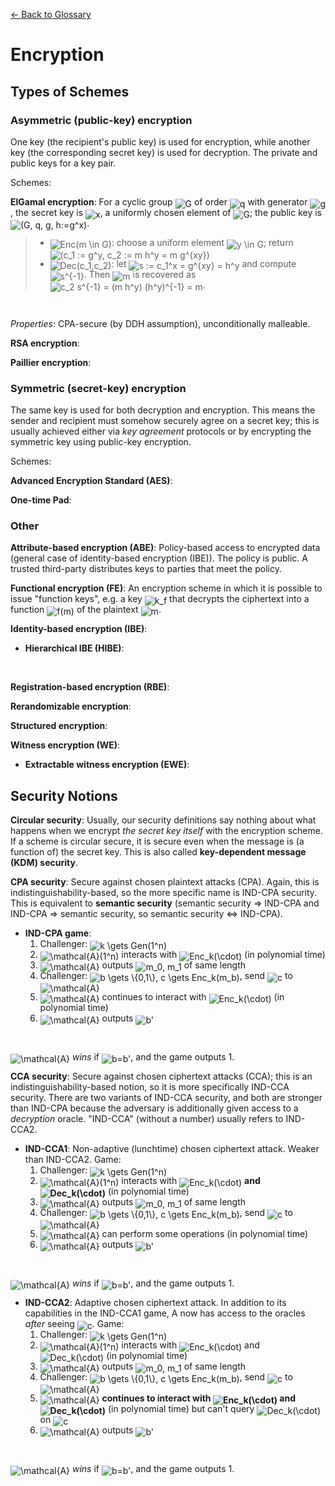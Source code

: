 [← Back to Glossary](../glossary.md)

# Encryption

## Types of Schemes

### Asymmetric (public-key) encryption

One key (the recipient's public key) is used for encryption, while another key (the corresponding secret key) is used for decryption. The private and public keys for a key pair.

Schemes:

**ElGamal encryption**: For a cyclic group <img alt="G" src="https://render.githubusercontent.com/render/math?math=G" style="transform: translateY(20%);" /> of order <img alt="q" src="https://render.githubusercontent.com/render/math?math=q" style="transform: translateY(20%);" /> with generator <img alt="g" src="https://render.githubusercontent.com/render/math?math=g" style="transform: translateY(20%);" />, the secret key is <img alt="x" src="https://render.githubusercontent.com/render/math?math=x" style="transform: translateY(20%);" />, a uniformly chosen element of <img alt="G" src="https://render.githubusercontent.com/render/math?math=G" style="transform: translateY(20%);" />; the public key is <img alt="(G, q, g, h:=g^x)" src="https://render.githubusercontent.com/render/math?math=%28G%2C%20q%2C%20g%2C%20h%3A%3Dg%5Ex%29" style="transform: translateY(20%);" />.

> * <img alt="Enc(m \in G)" src="https://render.githubusercontent.com/render/math?math=Enc%28m%20%5Cin%20G%29" style="transform: translateY(20%);" />: choose a uniform element <img alt="y \in G" src="https://render.githubusercontent.com/render/math?math=y%20%5Cin%20G" style="transform: translateY(20%);" />; return <img alt="(c_1 := g^y, c_2 := m h^y = m g^{xy})" src="https://render.githubusercontent.com/render/math?math=%28c_1%20%3A%3D%20g%5Ey%2C%20c_2%20%3A%3D%20m%20h%5Ey%20%3D%20m%20g%5E%7Bxy%7D%29" style="transform: translateY(20%);" />
> * <img alt="Dec(c_1,c_2)" src="https://render.githubusercontent.com/render/math?math=Dec%28c_1%2Cc_2%29" style="transform: translateY(20%);" />: let <img alt="s := c_1^x = g^{xy} = h^y" src="https://render.githubusercontent.com/render/math?math=s%20%3A%3D%20c_1%5Ex%20%3D%20g%5E%7Bxy%7D%20%3D%20h%5Ey" style="transform: translateY(20%);" /> and compute <img alt="s^{-1}" src="https://render.githubusercontent.com/render/math?math=s%5E%7B-1%7D" style="transform: translateY(20%);" />. Then <img alt="m" src="https://render.githubusercontent.com/render/math?math=m" style="transform: translateY(20%);" /> is recovered as <img alt="c_2 s^{-1} = (m h^y) (h^y)^{-1} = m" src="https://render.githubusercontent.com/render/math?math=c_2%20s%5E%7B-1%7D%20%3D%20%28m%20h%5Ey%29%20%28h%5Ey%29%5E%7B-1%7D%20%3D%20m" style="transform: translateY(20%);" />.
<br/>

_Properties_: CPA-secure (by DDH assumption), unconditionally malleable.

**RSA encryption**:

**Paillier encryption**:

### Symmetric (secret-key) encryption

The same key is used for both decryption and encryption. This means the sender and recipient must somehow securely agree on a secret key; this is usually achieved either via _key agreement_ protocols or by encrypting the symmetric key using public-key encryption.

Schemes:

**Advanced Encryption Standard (AES)**:

**One-time Pad**:

### Other

**Attribute-based encryption (ABE)**: Policy-based access to encrypted data (general case of identity-based encryption (IBE)). The policy is public. A trusted third-party distributes keys to parties that meet the policy.

**Functional encryption (FE)**: An encryption scheme in which it is possible to issue "function keys", e.g. a key <img alt="k_f" src="https://render.githubusercontent.com/render/math?math=k_f" style="transform: translateY(20%);" /> that decrypts the ciphertext into a function <img alt="f(m)" src="https://render.githubusercontent.com/render/math?math=f%28m%29" style="transform: translateY(20%);" /> of the plaintext <img alt="m" src="https://render.githubusercontent.com/render/math?math=m" style="transform: translateY(20%);" />.

**Identity-based encryption (IBE)**:
* **Hierarchical IBE (HIBE)**:
<br/>

**Registration-based encryption (RBE)**:

**Rerandomizable encryption**:

**Structured encryption**:

**Witness encryption (WE)**:
* **Extractable witness encryption (EWE)**:
## Security Notions

**Circular security**: Usually, our security definitions say nothing about what happens when we encrypt _the secret key itself_ with the encryption scheme. If a scheme is circular secure, it is secure even when the message is (a function of) the secret key. This is also called **key-dependent message (KDM) security**.

**CPA security**: Secure against chosen plaintext attacks (CPA). Again, this is indistinguishability-based, so the more specific name is IND-CPA security. This is equivalent to **semantic security** (semantic security ⇒ IND-CPA and IND-CPA ⇒ semantic security, so semantic security ⇔ IND-CPA).
* **IND-CPA game**:
  1. Challenger: <img alt="k \gets Gen(1^n)" src="https://render.githubusercontent.com/render/math?math=k%20%5Cgets%20Gen%281%5En%29" style="transform: translateY(20%);" />
  2. <img alt="\mathcal{A}(1^n)" src="https://render.githubusercontent.com/render/math?math=%5Cmathcal%7BA%7D%281%5En%29" style="transform: translateY(20%);" /> interacts with <img alt="Enc_k(\cdot)" src="https://render.githubusercontent.com/render/math?math=Enc_k%28%5Ccdot%29" style="transform: translateY(20%);" /> (in polynomial time)
  3. <img alt="\mathcal{A}" src="https://render.githubusercontent.com/render/math?math=%5Cmathcal%7BA%7D" style="transform: translateY(20%);" /> outputs <img alt="m_0, m_1" src="https://render.githubusercontent.com/render/math?math=m_0%2C%20m_1" style="transform: translateY(20%);" /> of same length
  4. Challenger: <img alt="b \gets \{0,1\}, c \gets Enc_k(m_b)" src="https://render.githubusercontent.com/render/math?math=b%20%5Cgets%20%5C%7B0%2C1%5C%7D%2C%20c%20%5Cgets%20Enc_k%28m_b%29" style="transform: translateY(20%);" />, send <img alt="c" src="https://render.githubusercontent.com/render/math?math=c" style="transform: translateY(20%);" /> to <img alt="\mathcal{A}" src="https://render.githubusercontent.com/render/math?math=%5Cmathcal%7BA%7D" style="transform: translateY(20%);" />
  5. <img alt="\mathcal{A}" src="https://render.githubusercontent.com/render/math?math=%5Cmathcal%7BA%7D" style="transform: translateY(20%);" /> continues to interact with <img alt="Enc_k(\cdot)" src="https://render.githubusercontent.com/render/math?math=Enc_k%28%5Ccdot%29" style="transform: translateY(20%);" /> (in polynomial time)
  6. <img alt="\mathcal{A}" src="https://render.githubusercontent.com/render/math?math=%5Cmathcal%7BA%7D" style="transform: translateY(20%);" /> outputs <img alt="b'" src="https://render.githubusercontent.com/render/math?math=b%27" style="transform: translateY(20%);" />
<br/>

<img alt="\mathcal{A}" src="https://render.githubusercontent.com/render/math?math=%5Cmathcal%7BA%7D" style="transform: translateY(20%);" /> *wins* if <img alt="b=b'" src="https://render.githubusercontent.com/render/math?math=b%3Db%27" style="transform: translateY(20%);" />, and the game outputs 1.

**CCA security**: Secure against chosen ciphertext attacks (CCA); this is an indistinguishability-based notion, so it is more specifically IND-CCA security. There are two variants of IND-CCA security, and both are stronger than IND-CPA because the adversary is additionally given access to a _decryption_ oracle. "IND-CCA" (without a number) usually refers to IND-CCA2.
* **IND-CCA1**: Non-adaptive (lunchtime) chosen ciphertext attack. Weaker than IND-CCA2. Game:
  1. Challenger: <img alt="k \gets Gen(1^n)" src="https://render.githubusercontent.com/render/math?math=k%20%5Cgets%20Gen%281%5En%29" style="transform: translateY(20%);" />
  2. <img alt="\mathcal{A}(1^n)" src="https://render.githubusercontent.com/render/math?math=%5Cmathcal%7BA%7D%281%5En%29" style="transform: translateY(20%);" /> interacts with <img alt="Enc_k(\cdot)" src="https://render.githubusercontent.com/render/math?math=Enc_k%28%5Ccdot%29" style="transform: translateY(20%);" /> **and <img alt="Dec_k(\cdot)" src="https://render.githubusercontent.com/render/math?math=Dec_k%28%5Ccdot%29" style="transform: translateY(20%);" />** (in polynomial time)
  3. <img alt="\mathcal{A}" src="https://render.githubusercontent.com/render/math?math=%5Cmathcal%7BA%7D" style="transform: translateY(20%);" /> outputs <img alt="m_0, m_1" src="https://render.githubusercontent.com/render/math?math=m_0%2C%20m_1" style="transform: translateY(20%);" /> of same length
  4. Challenger: <img alt="b \gets \{0,1\}, c \gets Enc_k(m_b)" src="https://render.githubusercontent.com/render/math?math=b%20%5Cgets%20%5C%7B0%2C1%5C%7D%2C%20c%20%5Cgets%20Enc_k%28m_b%29" style="transform: translateY(20%);" />, send <img alt="c" src="https://render.githubusercontent.com/render/math?math=c" style="transform: translateY(20%);" /> to <img alt="\mathcal{A}" src="https://render.githubusercontent.com/render/math?math=%5Cmathcal%7BA%7D" style="transform: translateY(20%);" />
  5. <img alt="\mathcal{A}" src="https://render.githubusercontent.com/render/math?math=%5Cmathcal%7BA%7D" style="transform: translateY(20%);" /> can perform some operations (in polynomial time) <!-- does it have access to Enc_k(•)? -->
  6. <img alt="\mathcal{A}" src="https://render.githubusercontent.com/render/math?math=%5Cmathcal%7BA%7D" style="transform: translateY(20%);" /> outputs <img alt="b'" src="https://render.githubusercontent.com/render/math?math=b%27" style="transform: translateY(20%);" />
<br/>

<img alt="\mathcal{A}" src="https://render.githubusercontent.com/render/math?math=%5Cmathcal%7BA%7D" style="transform: translateY(20%);" /> *wins* if <img alt="b=b'" src="https://render.githubusercontent.com/render/math?math=b%3Db%27" style="transform: translateY(20%);" />, and the game outputs 1.
* **IND-CCA2**: Adaptive chosen ciphertext attack. In addition to its capabilities in the IND-CCA1 game, A now has access to the oracles _after_ seeing <img alt="c" src="https://render.githubusercontent.com/render/math?math=c" style="transform: translateY(20%);" />. Game:
  1. Challenger: <img alt="k \gets Gen(1^n)" src="https://render.githubusercontent.com/render/math?math=k%20%5Cgets%20Gen%281%5En%29" style="transform: translateY(20%);" />
  2. <img alt="\mathcal{A}(1^n)" src="https://render.githubusercontent.com/render/math?math=%5Cmathcal%7BA%7D%281%5En%29" style="transform: translateY(20%);" /> interacts with <img alt="Enc_k(\cdot)" src="https://render.githubusercontent.com/render/math?math=Enc_k%28%5Ccdot%29" style="transform: translateY(20%);" /> and <img alt="Dec_k(\cdot)" src="https://render.githubusercontent.com/render/math?math=Dec_k%28%5Ccdot%29" style="transform: translateY(20%);" /> (in polynomial time)
  3. <img alt="\mathcal{A}" src="https://render.githubusercontent.com/render/math?math=%5Cmathcal%7BA%7D" style="transform: translateY(20%);" /> outputs <img alt="m_0, m_1" src="https://render.githubusercontent.com/render/math?math=m_0%2C%20m_1" style="transform: translateY(20%);" /> of same length
  4. Challenger: <img alt="b \gets \{0,1\}, c \gets Enc_k(m_b)" src="https://render.githubusercontent.com/render/math?math=b%20%5Cgets%20%5C%7B0%2C1%5C%7D%2C%20c%20%5Cgets%20Enc_k%28m_b%29" style="transform: translateY(20%);" />, send <img alt="c" src="https://render.githubusercontent.com/render/math?math=c" style="transform: translateY(20%);" /> to <img alt="\mathcal{A}" src="https://render.githubusercontent.com/render/math?math=%5Cmathcal%7BA%7D" style="transform: translateY(20%);" />
  5. <img alt="\mathcal{A}" src="https://render.githubusercontent.com/render/math?math=%5Cmathcal%7BA%7D" style="transform: translateY(20%);" /> **continues to interact with <img alt="Enc_k(\cdot)" src="https://render.githubusercontent.com/render/math?math=Enc_k%28%5Ccdot%29" style="transform: translateY(20%);" /> and <img alt="Dec_k(\cdot)" src="https://render.githubusercontent.com/render/math?math=Dec_k%28%5Ccdot%29" style="transform: translateY(20%);" />** (in polynomial time) but can't query <img alt="Dec_k(\cdot)" src="https://render.githubusercontent.com/render/math?math=Dec_k%28%5Ccdot%29" style="transform: translateY(20%);" /> on <img alt="c" src="https://render.githubusercontent.com/render/math?math=c" style="transform: translateY(20%);" />
  6. <img alt="\mathcal{A}" src="https://render.githubusercontent.com/render/math?math=%5Cmathcal%7BA%7D" style="transform: translateY(20%);" /> outputs <img alt="b'" src="https://render.githubusercontent.com/render/math?math=b%27" style="transform: translateY(20%);" />
<br/>

<img alt="\mathcal{A}" src="https://render.githubusercontent.com/render/math?math=%5Cmathcal%7BA%7D" style="transform: translateY(20%);" /> *wins* if <img alt="b=b'" src="https://render.githubusercontent.com/render/math?math=b%3Db%27" style="transform: translateY(20%);" />, and the game outputs 1.

